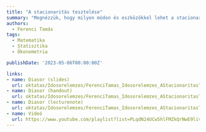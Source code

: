 ```yaml
---
title: "A stacionaritás tesztelése"
summary: "Megnézzük, hogy milyen módon és eszközökkel lehet a stacionaritást mintából tesztelni."
authors:
  - Ferenci Tamás
tags:
  - Matematika
  - Statisztika
  - Ökonometria

publishDate: '2023-05-06T00:00:00Z'

links:
- name: Diasor (slides)
  url: oktatas/Idosorelemzes/FerenciTamas_Idosorelemzes_AStacionaritasTesztelese_slides.pdf
- name: Diasor (handout)
  url: oktatas/Idosorelemzes/FerenciTamas_Idosorelemzes_AStacionaritasTesztelese_handout.pdf
- name: Diasor (lecturenote)
  url: oktatas/Idosorelemzes/FerenciTamas_Idosorelemzes_AStacionaritasTesztelese_lecturenote.pdf
- name: Videó
  url: https://www.youtube.com/playlist?list=PLqdN24UCw5hlFMZkQrNwE9liv65MLNw7o
---
```

